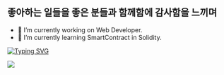 ## 좋아하는 일들을 좋은 분들과 함께함에 감사함을 느끼며

- 🔭 I’m currently working on Web Developer.
- 🌱 I’m currently learning SmartContract in Solidity.

[![Typing SVG](https://readme-typing-svg.herokuapp.com/?color=f0f6fc&lines=Hello+World&font=Redressed&size=40)](https://git.io/typing-svg)

![](https://github-profile-summary-cards.vercel.app/api/cards/profile-details?username=HYOSEUNGAN&theme=nord_dark)




<!--
**HYOSEUNGAN/HYOSEUNGAN** is a ✨ _special_ ✨ repository because its `README.md` (this file) appears on your GitHub profile.

Here are some ideas to get you started:

- 🔭 I’m currently working on ...
- 🌱 I’m currently learning ...
- 👯 I’m looking to collaborate on ...
- 🤔 I’m looking for help with ...
- 💬 Ask me about ...
- 📫 How to reach me: ...
- 😄 Pronouns: ...
- ⚡ Fun fact: ...
-->
